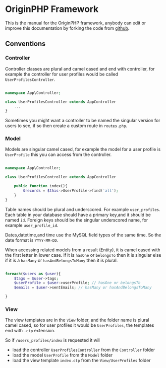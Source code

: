 # OriginPHP Framework

This is the manual for the OriginPHP framework, anybody can edit or improve this documentation by forking the code from [github](https://github.com/originphp/framework).

## Conventions

### Controller

Controller classes are plural and camel cased and end with controller, for example the controller for user profiles would be called `UserProfilesController`. 

````php

namespace App\Controller;

class UserProfilesController extends AppController
    ...
}

````

Sometimes you might want a controller to be named the singular version for users to see, if so then create a custom route in `routes.php`.

### Model

Models are singular camel cased, for example the model for a user profile is `UserProfile` this you can access from the controller.

````php

namespace App\Controller;

class UserProfilesController extends AppController

    public function index(){
        $records = $this->UserProfile->find('all');
    }
}

````
Table names should be plural and underscored. For example `user_profiles`. 
Each table in your database should have a primary key,and it should be named `id`. Foreign keys should be the singular underscored name, for example `user_profile_id`.

Dates,datetime,and time use the MySQL field types of the same time. So the date format is `YYYY-MM-DD`.

When accessing related models from a result (Entity), it is camel cased with the first letter in lower case. If it is `hasOne` or `belongsTo` then it is singular else if it is a `hasMany` or `hasAndBelongsToMany` then it is plural.


````php

foreach($users as $user){
    $tags = $user->tags;
    $userProfile = $user->userProfile; // hasOne or belongsTo
    $emails = $user->sentEmails; // hasMany or hasAndBelongsToMany 

}

````


### View

The view templates are in the `View` folder, and the folder name is plural camel cased, so for user profiles it would be `UserProfiles`, the templates
end with `.ctp` extension.

So if `/users_profiles/index` is requested it will 

- load the controller `UserProfilesController` from the `Controller` folder
- load the model `UserProfile` from the `Model` folder
- load the view template `index.ctp` from the `View/UserProfiles` folder

